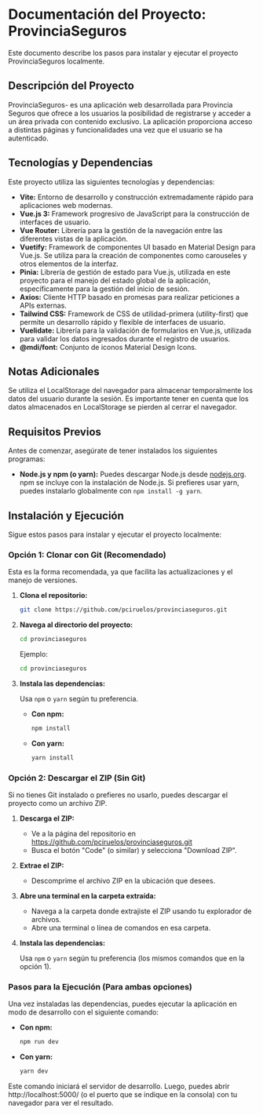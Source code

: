 # Documentación del Proyecto: ProvinciaSeguros

Este documento describe los pasos para instalar y ejecutar el proyecto ProvinciaSeguros localmente.

## Descripción del Proyecto

ProvinciaSeguros- es una aplicación web desarrollada para Provincia Seguros que ofrece a los usuarios la posibilidad de registrarse y acceder a un área privada con contenido exclusivo. La aplicación proporciona acceso a distintas páginas y funcionalidades una vez que el usuario se ha autenticado.

## Tecnologías y Dependencias

Este proyecto utiliza las siguientes tecnologías y dependencias:

- **Vite:** Entorno de desarrollo y construcción extremadamente rápido para aplicaciones web modernas.
- **Vue.js 3:** Framework progresivo de JavaScript para la construcción de interfaces de usuario.
- **Vue Router:** Librería para la gestión de la navegación entre las diferentes vistas de la aplicación.
- **Vuetify:** Framework de componentes UI basado en Material Design para Vue.js. Se utiliza para la creación de componentes como carouseles y otros elementos de la interfaz.
- **Pinia:** Librería de gestión de estado para Vue.js, utilizada en este proyecto para el manejo del estado global de la aplicación, específicamente para la gestión del inicio de sesión.
- **Axios:** Cliente HTTP basado en promesas para realizar peticiones a APIs externas.
- **Tailwind CSS:** Framework de CSS de utilidad-primera (utility-first) que permite un desarrollo rápido y flexible de interfaces de usuario.
- **Vuelidate:** Librería para la validación de formularios en Vue.js, utilizada para validar los datos ingresados durante el registro de usuarios.
- **@mdi/font:** Conjunto de iconos Material Design Icons.

## Notas Adicionales

Se utiliza el LocalStorage del navegador para almacenar temporalmente los datos del usuario durante la sesión. Es importante tener en cuenta que los datos almacenados en LocalStorage se pierden al cerrar el navegador.

## Requisitos Previos

Antes de comenzar, asegúrate de tener instalados los siguientes programas:

- **Node.js y npm (o yarn):** Puedes descargar Node.js desde [nodejs.org](nodejs.org). npm se incluye con la instalación de Node.js. Si prefieres usar yarn, puedes instalarlo globalmente con `npm install -g yarn`.

## Instalación y Ejecución

Sigue estos pasos para instalar y ejecutar el proyecto localmente:

### Opción 1: Clonar con Git (Recomendado)

Esta es la forma recomendada, ya que facilita las actualizaciones y el manejo de versiones.

1.  **Clona el repositorio:**

    ```bash
    git clone https://github.com/pciruelos/provinciaseguros.git
    ```

2.  **Navega al directorio del proyecto:**

    ```bash
    cd provinciaseguros
    ```

    Ejemplo:

    ```bash
    cd provinciaseguros
    ```

3.  **Instala las dependencias:**

    Usa `npm` o `yarn` según tu preferencia.

    - **Con npm:**

      ```bash
      npm install
      ```

    - **Con yarn:**

      ```bash
      yarn install
      ```

### Opción 2: Descargar el ZIP (Sin Git)

Si no tienes Git instalado o prefieres no usarlo, puedes descargar el proyecto como un archivo ZIP.

1.  **Descarga el ZIP:**

    - Ve a la página del repositorio en https://github.com/pciruelos/provinciaseguros.git
    - Busca el botón "Code" (o similar) y selecciona "Download ZIP".

2.  **Extrae el ZIP:**

    - Descomprime el archivo ZIP en la ubicación que desees.

3.  **Abre una terminal en la carpeta extraída:**

    - Navega a la carpeta donde extrajiste el ZIP usando tu explorador de archivos.
    - Abre una terminal o línea de comandos en esa carpeta.

4.  **Instala las dependencias:**

    Usa `npm` o `yarn` según tu preferencia (los mismos comandos que en la opción 1).

### Pasos para la Ejecución (Para ambas opciones)

Una vez instaladas las dependencias, puedes ejecutar la aplicación en modo de desarrollo con el siguiente comando:

- **Con npm:**

  ```bash
  npm run dev
  ```

- **Con yarn:**

  ```bash
  yarn dev
  ```

Este comando iniciará el servidor de desarrollo. Luego, puedes abrir http://localhost:5000/ (o el puerto que se indique en la consola) con tu navegador para ver el resultado.
